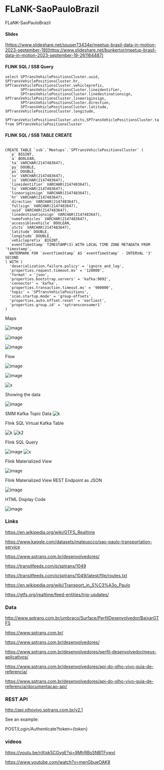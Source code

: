 # FLaNK-SaoPauloBrazil

FLaNK-SaoPauloBrazil

#### Slides

[https://www.slideshare.net/ssuser73434e/meetup-brasil-data-in-motion-2023-september-19](https://www.slideshare.net/bunkertor/meetup-brasil-data-in-motion-2023-september-19-261164487)


#### FLINK SQL / SSB Query

````
select SPTransVehiclePositionsCluster.uuid, SPTransVehiclePositionsCluster.hr, SPTransVehiclePositionsCluster.vehicleprefix, 
       SPTransVehiclePositionsCluster.lineidentifier, 
       SPTransVehiclePositionsCluster.linedestinationsign, SPTransVehiclePositionsCluster.lineoriginsign,
       SPTransVehiclePositionsCluster.direction,  
       SPTransVehiclePositionsCluster.latitude,  SPTransVehiclePositionsCluster.longitude, 
       SPTransVehiclePositionsCluster.utcts,SPTransVehiclePositionsCluster.ta
from SPTransVehiclePositionsCluster

````

#### FLINK SQL / SSB TABLE CREATE

````

CREATE TABLE `ssb`.`Meetups`.`SPTransVehiclePositionsCluster` (
  `p` BIGINT,
  `a` BOOLEAN,
  `ta` VARCHAR(2147483647),
  `py` DOUBLE,
  `px` DOUBLE,
  `sv` VARCHAR(2147483647),
  `is` VARCHAR(2147483647),
  `lineidentifier` VARCHAR(2147483647),
  `ts` VARCHAR(2147483647),
  `lineoriginsign` VARCHAR(2147483647),
  `hr` VARCHAR(2147483647),
  `direction` VARCHAR(2147483647),
  `fullsign` VARCHAR(2147483647),
  `uuid` VARCHAR(2147483647),
  `linedestinationsign` VARCHAR(2147483647),
  `numofvehicles` VARCHAR(2147483647),
  `accessiblevehicle` BOOLEAN,
  `utcts` VARCHAR(2147483647),
  `latitude` DOUBLE,
  `longitude` DOUBLE,
  `vehicleprefix` BIGINT,
  `eventTimeStamp` TIMESTAMP(3) WITH LOCAL TIME ZONE METADATA FROM 'timestamp',
  WATERMARK FOR `eventTimeStamp` AS `eventTimeStamp` - INTERVAL '3' SECOND
) WITH (
  'deserialization.failure.policy' = 'ignore_and_log',
  'properties.request.timeout.ms' = '120000',
  'format' = 'json',
  'properties.bootstrap.servers' = 'kafka:9092',
  'connector' = 'kafka',
  'properties.transaction.timeout.ms' = '900000',
  'topic' = 'SPTransVehiclePositions',
  'scan.startup.mode' = 'group-offsets',
  'properties.auto.offset.reset' = 'earliest',
  'properties.group.id' = 'sptransconsumer1'
)

````


Maps

![image](https://github.com/tspannhw/FLaNK-SaoPauloBrazil/blob/main/images/brazilmap2.jpg?raw=true)

![image](https://github.com/tspannhw/FLaNK-SaoPauloBrazil/blob/main/images/brazilmap3.jpg?raw=true)

![image](https://github.com/tspannhw/FLaNK-SaoPauloBrazil/blob/main/images/brazilmap4.jpg?raw=true)


Flow

![image](https://github.com/tspannhw/FLaNK-SaoPauloBrazil/blob/main/images/brazilflow2.jpg?raw=true)

![image](https://github.com/tspannhw/FLaNK-SaoPauloBrazil/blob/main/images/brazilflow2.jpg?raw=true)

![x](https://github.com/tspannhw/FLaNK-SaoPauloBrazil/blob/main/images/sptranshtmlreport.jpg?raw=true)


Showing the data

![image](https://github.com/tspannhw/FLaNK-SaoPauloBrazil/assets/18673814/1556d953-ac87-4788-b5d2-2556eb5401d3)

SMM Kafka Topic Data
![k](https://github.com/tspannhw/FLaNK-SaoPauloBrazil/blob/main/images/sptransvehiclepositionskafka.jpg?raw=true)

Flink SQL Virtual Kafka Table

![k](https://github.com/tspannhw/FLaNK-SaoPauloBrazil/blob/main/images/sptransflinktable.jpg?raw=true)
![k2](https://github.com/tspannhw/FLaNK-SaoPauloBrazil/blob/main/images/ssbinferedschematable.jpg?raw=true)

Flink SQL Query

![image](https://github.com/tspannhw/FLaNK-SaoPauloBrazil/blob/main/images/ssbquerypick.jpg?raw=true)
![x](https://github.com/tspannhw/FLaNK-SaoPauloBrazil/blob/main/images/ssbqueryflink.jpg?raw=true)

Flink Materialized View

![image](https://github.com/tspannhw/FLaNK-SaoPauloBrazil/blob/main/images/materializedviewflink.jpg?raw=true)

Flink Materialized View REST Endpoint as JSON

![image](https://github.com/tspannhw/FLaNK-SaoPauloBrazil/blob/main/images/restsptrans.jpg?raw=true)


HTML Display Code

![image](https://github.com/tspannhw/FLaNK-SaoPauloBrazil/blob/main/images/getJsonToTableSPTrans.jpg?raw=true)


### Links

https://en.wikipedia.org/wiki/GTFS_Realtime

https://www.kaggle.com/datasets/mateuscco/sao-paulo-transportation-service

https://www.sptrans.com.br/desenvolvedores/

https://transitfeeds.com/p/sptrans/1049

https://transitfeeds.com/p/sptrans/1049/latest/file/routes.txt

https://en.wikipedia.org/wiki/Transport_in_S%C3%A3o_Paulo

https://gtfs.org/realtime/feed-entities/trip-updates/

### Data

http://www.sptrans.com.br/umbraco/Surface/PerfilDesenvolvedor/BaixarGTFS

https://www.sptrans.com.br/

https://www.sptrans.com.br/desenvolvedores/

https://www.sptrans.com.br/desenvolvedores/perfil-desenvolvedor/meus-aplicativos/

https://www.sptrans.com.br/desenvolvedores/api-do-olho-vivo-guia-de-referencia/

https://www.sptrans.com.br/desenvolvedores/api-do-olho-vivo-guia-de-referencia/documentacao-api/


### REST API

 http://api.olhovivo.sptrans.com.br/v2.1 

 See an example:
 
POST/Login/Authenticate?token={token}


### videos


https://youtu.be/nXjsk5CGygE?si=9MlrRBsSNBTFywxI

https://www.youtube.com/watch?v=menGbueOAK8
